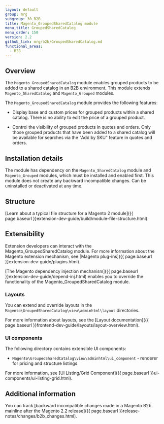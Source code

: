 ```yaml
---
layout: default
group: mrg
subgroup: 30_B2B
title: Magento_GroupedSharedCatalog module
menu_title: GroupedSharedCatalog
menu_order: 150
version: 2.2
github_link: mrg/b2b/GroupedSharedCatalog.md
functional_areas:
  - B2B
---
```


## Overview

The `Magento_GroupedSharedCatalog` module enables grouped products to be added to a shared catalog in an B2B environment. This module extends `Magento_SharedCatalog` and `Magento_Grouped` modules.

The `Magento_GroupedSharedCatalog` module provides the following features:

* Display base and custom prices for grouped products within a shared catalog. There is no ability to edit the price of a grouped product.

* Control the visibility of grouped products in quotes and orders. Only those grouped products that have been added to a shared catalog will be available for searches via the "Add by SKU" feature in quotes and orders.


## Installation details

The module has dependency on the `Magento_SharedCatalog` module and `Magento_Grouped` modules, which must be installed and enabled first. This module does not create any backward incompatible changes. Can be uninstalled or deactivated at any time.

## Structure

[Learn about a typical file structure for a Magento 2 module]({{ page.baseurl }}extension-dev-guide/build/module-file-structure.html).

## Extensibility

Extension developers can interact with the Magento_GroupedSharedCatalog module. For more information about the Magento extension mechanism, see [Magento plug-ins]({{ page.baseurl }}extension-dev-guide/plugins.html).

[The Magento dependency injection mechanism]({{ page.baseurl }}extension-dev-guide/depend-inj.html) enables you to override the functionality of the Magento_GroupedSharedCatalog module.

### Layouts

You can extend and override layouts in the `Magento\GroupedSharedCatalog\view\adminhtml\layout` directories.

For more information about layouts, see the [Layout documentation]({{ page.baseurl }}frontend-dev-guide/layouts/layout-overview.html).

### UI components

The following directory contains extensible UI components:

* `Magento\GroupedSharedCatalog\view\adminhtml\ui_component` - renderer for pricing and structure listings

For more information, see [UI Listing/Grid Component]({{ page.baseurl }}ui-components/ui-listing-grid.html).

## Additional information

You can track [backward incompatible changes made in a Magento B2b mainline after the Magento 2.2 release]({{ page.baseurl }}release-notes/changes/b2b_changes.html).
